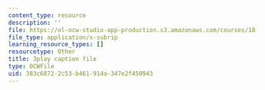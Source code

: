 ```yaml
---
content_type: resource
description: ''
file: https://ol-ocw-studio-app-production.s3.amazonaws.com/courses/18-01sc-single-variable-calculus-fall-2010/383c68722c53b461914a347e2f450943_rfx1x-2dwSI.srt
file_type: application/x-subrip
learning_resource_types: []
resourcetype: Other
title: 3play caption file
type: OCWFile
uid: 383c6872-2c53-b461-914a-347e2f450943
---
```

